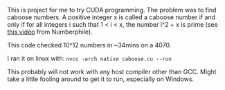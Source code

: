  This is project for me to try CUDA programming. The problem was to find caboose numbers.
 A positive integer x is called a caboose number if and only if for all integers i such that 1 < i < x, the number i^2 + x is prime
 (see [this video](https://www.youtube.com/watch?v=gM5uNcgn2NQ) from Numberphile).

 This code checked 10^12 numbers in ~34mins on a 4070.

 I ran it on linux with:
 ```nvcc -arch native caboose.cu --run```

 This probably will not work with any host compiler other than GCC.
 Might take a little fooling around to get it to run, especially on Windows.
